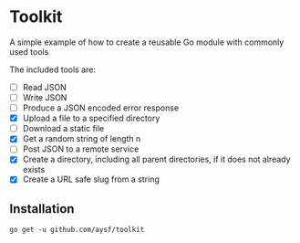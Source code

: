 # Toolkit

A simple example of how to create a reusable Go module with commonly used tools

The included tools are:

- [ ] Read JSON
- [ ] Write JSON
- [ ] Produce a JSON encoded error response
- [x] Upload a file to a specified directory
- [ ] Download a static file
- [x] Get a random string of length n
- [ ] Post JSON to a remote service
- [x] Create a directory, including all parent directories, if it does not already exists
- [x] Create a URL safe slug from a string

## Installation

`go get -u github.com/aysf/toolkit`